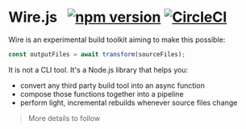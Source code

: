 # Wire.js &nbsp; [![npm version](https://img.shields.io/npm/v/wire.svg?style=flat)](https://www.npmjs.com/package/wire) [![CircleCI](https://circleci.com/gh/callumlocke/wire.svg?style=shield)](https://circleci.com/gh/callumlocke/wire)

Wire is an experimental build toolkit aiming to make this possible:

```js
const outputFiles = await transform(sourceFiles);
```

It is not a CLI tool. It's a Node.js library that helps you:

- convert any third party build tool into an async function
- compose those functions together into a pipeline
- perform light, incremental rebuilds whenever source files change

> More details to follow
